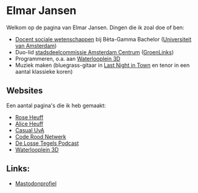 # Elmar Jansen

Welkom op de pagina van Elmar Jansen. Dingen die ik zoal doe of ben:

 - [Docent sociale wetenschappen](https://iis.uva.nl/contact/docenten/docenten.html) bij Bèta-Gamma Bachelor ([Universiteit van Amsterdam](https://www.uva.nl))
 - Duo-lid [stadsdeelcommissie Amsterdam Centrum](https://www.amsterdam.nl/bestuur-organisatie/stadsdelen/stadsdeel-centrum/samenstelling-sdc-ce/) ([GroenLinks](https://amsterdam-centrum.groenlinks.nl/home))
 - Programmeren, o.a. aan [Waterlooplein 3D](https://waterlooplein3d.nl)
 - Muziek maken (bluegrass-gitaar in [Last Night in Town](https://lastnightintown.nl) en tenor in een aantal klassieke koren)

## Websites

Een aantal pagina's die ik heb gemaakt:

 - [Rose Heuff](http://roseheuff.nl)
 - [Alice Heuff](https://aliceheuff.com)
 - [Casual UvA](https://casual-uva.nl)
 - [Code Rood Netwerk](https://coderood.net)
 - [De Losse Tegels Podcast](https://delossetegels.nl)
 - [Waterlooplein 3D](https://waterlooplein3d.nl)

## Links:
 - <a rel="me" href="https://mastodon.social/@elmarj">Mastodonprofiel</a>
